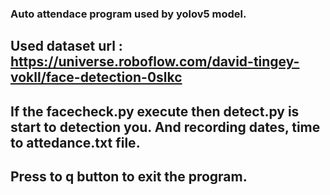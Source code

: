 ### Auto attendace program used by yolov5 model.
## Used dataset url : https://universe.roboflow.com/david-tingey-vokll/face-detection-0slkc
## If the facecheck.py execute then detect.py is start to detection you. And recording dates, time to attedance.txt file.
## Press to q button to exit the program.
